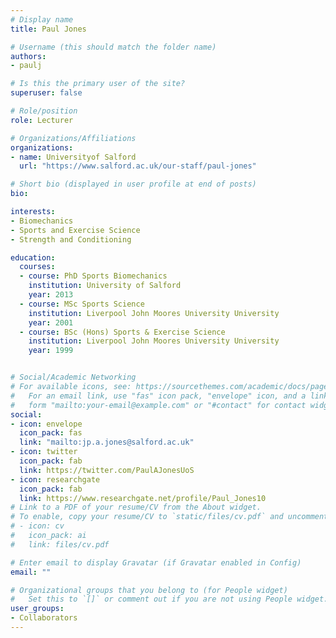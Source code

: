 ```yaml
---
# Display name
title: Paul Jones

# Username (this should match the folder name)
authors:
- paulj

# Is this the primary user of the site?
superuser: false

# Role/position
role: Lecturer

# Organizations/Affiliations
organizations:
- name: Universityof Salford
  url: "https://www.salford.ac.uk/our-staff/paul-jones"

# Short bio (displayed in user profile at end of posts)
bio: 

interests:
- Biomechanics
- Sports and Exercise Science
- Strength and Conditioning

education:
  courses:
  - course: PhD Sports Biomechanics
    institution: University of Salford
    year: 2013
  - course: MSc Sports Science
    institution: Liverpool John Moores University University
    year: 2001
  - course: BSc (Hons) Sports & Exercise Science
    institution: Liverpool John Moores University University
    year: 1999


# Social/Academic Networking
# For available icons, see: https://sourcethemes.com/academic/docs/page-builder/#icons
#   For an email link, use "fas" icon pack, "envelope" icon, and a link in the
#   form "mailto:your-email@example.com" or "#contact" for contact widget.
social:
- icon: envelope
  icon_pack: fas
  link: "mailto:jp.a.jones@salford.ac.uk"
- icon: twitter
  icon_pack: fab
  link: https://twitter.com/PaulAJonesUoS
- icon: researchgate
  icon_pack: fab
  link: https://www.researchgate.net/profile/Paul_Jones10
# Link to a PDF of your resume/CV from the About widget.
# To enable, copy your resume/CV to `static/files/cv.pdf` and uncomment the lines below.
# - icon: cv
#   icon_pack: ai
#   link: files/cv.pdf

# Enter email to display Gravatar (if Gravatar enabled in Config)
email: ""

# Organizational groups that you belong to (for People widget)
#   Set this to `[]` or comment out if you are not using People widget.
user_groups:
- Collaborators
---
```

